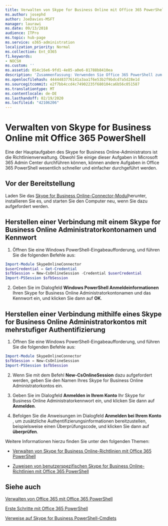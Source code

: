 ```yaml
---
title: Verwalten von Skype for Business Online mit Office 365 PowerShell
ms.author: josephd
author: JoeDavies-MSFT
manager: laurawi
ms.date: 09/13/2018
audience: ITPro
ms.topic: hub-page
ms.service: o365-administration
localization_priority: Normal
ms.collection: Ent_O365
f1.keywords:
- NOCSH
ms.custom: ''
ms.assetid: 054c16e6-9fd1-4e85-a0e6-81788b8410ea
description: 'Zusammenfassung: Verwenden Sie Office 365 PowerShell zum Verwalten von Skype for Business Online-Richtlinien, benutzerspezifischen Richtlinien und Besprechungseinstellungen.'
ms.openlocfilehash: 4444483776141a3aa1f6e53b2f9bdcd7a5d28e1d
ms.sourcegitcommit: e2f7bb4ccd4c74902235f680104ca6b56c051587
ms.translationtype: MT
ms.contentlocale: de-DE
ms.lasthandoff: 02/19/2020
ms.locfileid: "42106206"
---
```

# <a name="manage-skype-for-business-online-with-office-365-powershell"></a>Verwalten von Skype for Business Online mit Office 365 PowerShell

Eine der Hauptaufgaben des Skype for Business Online-Administrators ist die Richtlinienverwaltung. Obwohl Sie einige dieser Aufgaben in Microsoft 365 Admin Center durchführen können, können andere Aufgaben in Office 365 PowerShell wesentlich schneller und einfacher durchgeführt werden. 

## <a name="before-you-start"></a>Vor der Bereitstellung

Laden Sie das [Skype for Business Online-Connector-Modul](https://www.microsoft.com/download/details.aspx?id=39366)herunter, installieren Sie es, und starten Sie den Computer neu, wenn Sie dazu aufgefordert werden.


## <a name="connect-using-a-skype-for-business-online-administrator-account-name-and-password"></a>Herstellen einer Verbindung mit einem Skype for Business Online Administratorkontonamen und Kennwort

1. Öffnen Sie eine Windows PowerShell-Eingabeaufforderung, und führen Sie die folgenden Befehle aus: 
    
  ```powershell
  Import-Module SkypeOnlineConnector
  $userCredential = Get-Credential
  $sfbSession = New-CsOnlineSession -Credential $userCredential
  Import-PSSession $sfbSession
  ```

2. Geben Sie im Dialogfeld **Windows PowerShell Anmeldeinformationen** Ihren Skype for Business Online Administratorkontonamen und das Kennwort ein, und klicken Sie dann auf **OK**.


## <a name="connect-using-a-skype-for-business-online-administrator-account-with-multi-factor-authentication"></a>Herstellen einer Verbindung mithilfe eines Skype for Business Online Administratorkontos mit mehrstufiger Authentifizierung

1. Öffnen Sie eine Windows PowerShell-Eingabeaufforderung, und führen Sie die folgenden Befehle aus:

  ```powershell
  Import-Module SkypeOnlineConnector
  $sfbSession = New-CsOnlineSession
  Import-PSSession $sfbSession
  ```

2. Wenn Sie mit dem Befehl **New-CsOnlineSession** dazu aufgefordert werden, geben Sie den Namen Ihres Skype for Business Online Administratorkontos ein.

3. Geben Sie im Dialogfeld **Anmelden in Ihrem Konto** Ihr Skype for Business Online Administratorkennwort ein, und klicken Sie dann auf **Anmelden**.

4. Befolgen Sie die Anweisungen im Dialogfeld **Anmelden bei Ihrem Konto** , um zusätzliche Authentifizierungsinformationen bereitzustellen, beispielsweise einen Überprüfungscode, und klicken Sie dann auf **überprüfen**.

Weitere Informationen hierzu finden Sie unter den folgenden Themen:
  
- [Verwalten von Skype for Business Online-Richtlinien mit Office 365 PowerShell](manage-skype-for-business-online-policies-with-office-365-powershell.md)
    
- [Zuweisen von benutzerspezifischen Skype for Business Online-Richtlinien mit Office 365 PowerShell](assign-per-user-skype-for-business-online-policies-with-office-365-powershell.md)
    
## <a name="see-also"></a>Siehe auch

[Verwalten von Office 365 mit Office 365 PowerShell](manage-office-365-with-office-365-powershell.md)
  
[Erste Schritte mit Office 365 PowerShell](getting-started-with-office-365-powershell.md)

[Verweise auf Skype for Business PowerShell-Cmdlets](https://docs.microsoft.com/powershell/module/skype/?view=skype-ps)

